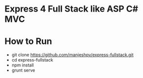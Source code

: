 Express 4 Full Stack like ASP C# MVC
=================
# How to Run

* git clone https://github.com/manjeshpv/express-fullstack.git
* cd express-fullstack
* npm install
* grunt serve